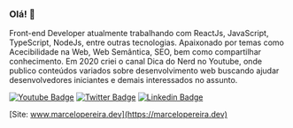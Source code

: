 ### Olá! 👋

Front-end Developer atualmente trabalhando com ReactJs, JavaScript, TypeScript, NodeJs, entre outras tecnologias. Apaixonado por temas como Acecibilidade na Web, Web Semântica, SEO, bem como compartilhar conhecimento. Em 2020 criei o canal Dica do Nerd no Youtube, onde publico conteúdos variados sobre desenvolvimento web buscando ajudar desenvolvedores iniciantes e demais interessados no assunto.

[![Youtube Badge](https://img.shields.io/badge/-Youtube-FF0000?style=flat-square&labelColor=FF0000&logo=youtube&logoColor=white&link=https://www.youtube.com/channel/UCjsX4DU9LnNYUC2366_wJkw?view_as=subscriber)](https://www.youtube.com/channel/UCjsX4DU9LnNYUC2366_wJkw?view_as=subscriber)
[![Twitter Badge](https://img.shields.io/badge/-Twitter-1ca0f1?style=flat-square&labelColor=1ca0f1&logo=twitter&logoColor=white&link=https://twitter.com/marcelopoars)](https://twitter.com/marcelopoars)
[![Linkedin Badge](https://img.shields.io/badge/-LinkedIn-blue?style=flat-square&logo=Linkedin&logoColor=white&link=https://www.linkedin.com/in/marcelopoars)](https://www.linkedin.com/in/marcelopoars)


[Site: www.marcelopereira.dev](https://marcelopereira.dev)
